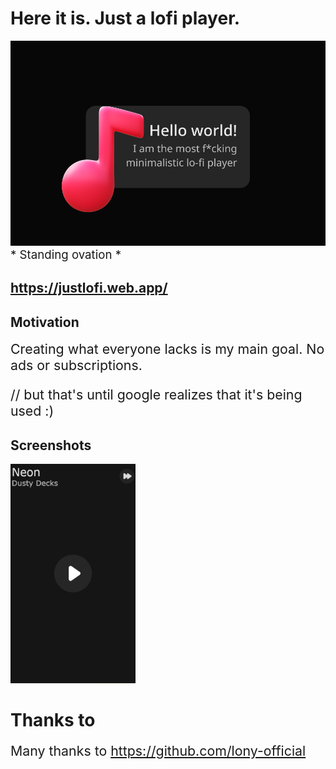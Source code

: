 # Here it is. Just a lofi player. 



<img src="justlofi\icons\preview_hello.png" alt="hello preview"/>
<br>
<div style="font-size: 14pt;"> * Standing ovation *</div>

## https://justlofi.web.app/

## Motivation
<div style="font-size: 16pt;">
Creating what everyone lacks is my main goal. No ads or subscriptions.

// but that's until google realizes that it's being used :)
</div>

## Screenshots
<img src="justlofi\icons\screenshot_1.png" alt="screen 1" width="200"/>

#  Thanks to
<div style="font-size: 16pt;">
Many thanks to <a href="https://github.com/lony-official">https://github.com/lony-official</a>
</div>